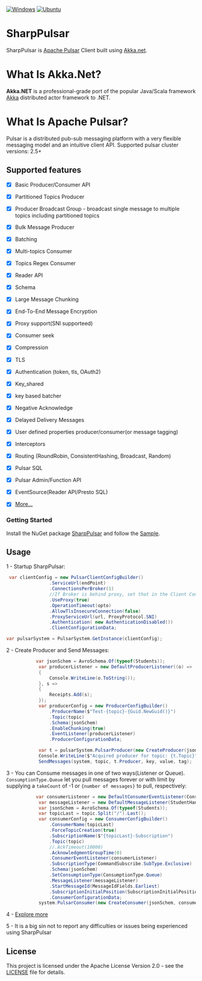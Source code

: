 [![Windows](https://github.com/eaba/SharpPulsar/workflows/windows/badge.svg)](https://github.com/eaba/SharpPulsar/actions?query=workflow%3Awindows)
[![Ubuntu](https://github.com/eaba/SharpPulsar/workflows/linux/badge.svg)](https://github.com/eaba/SharpPulsar/actions?query=workflow%3Alinux)

# SharpPulsar
SharpPulsar is [Apache Pulsar](https://github.com/apache/pulsar) Client built using [Akka.net](https://github.com/akkadotnet/akka.net). 

# What Is Akka.Net?
**Akka.NET** is a professional-grade port of the popular Java/Scala framework [Akka](http://akka.io) distributed actor framework to .NET.

# What Is Apache Pulsar?
Pulsar is a distributed pub-sub messaging platform with a very flexible messaging model and an intuitive client API.
Supported pulsar cluster versions: 2.5+

## Supported features
- [x] Basic Producer/Consumer API
- [x] Partitioned Topics Producer
- [x] Producer Broadcast Group - broadcast single message to multiple topics including partitioned topics
- [x] Bulk Message Producer
- [x] Batching
- [x] Multi-topics Consumer
- [x] Topics Regex Consumer
- [x] Reader API
- [x] Schema
- [x] Large Message Chunking
- [X] End-To-End Message Encryption
- [x] Proxy support(SNI supporteed)
- [x] Consumer seek
- [x] Compression
- [x] TLS
- [x] Authentication (token, tls, OAuth2)
- [x] Key_shared
- [x] key based batcher
- [x] Negative Acknowledge
- [x] Delayed Delivery Messages
- [x] User defined properties producer/consumer(or message tagging)
- [x] Interceptors
- [x] Routing (RoundRobin, ConsistentHashing, Broadcast, Random)
- [x] Pulsar SQL
- [x] Pulsar Admin/Function API
- [x] EventSource(Reader API/Presto SQL)
- [x] [More...](https://github.com/eaba/SharpPulsar/blob/master/Sample/Program.cs)



### Getting Started
Install the NuGet package [SharpPulsar](https://www.nuget.org/packages/SharpPulsar) and follow the [Sample](https://github.com/eaba/SharpPulsar/tree/master/Sample).

## Usage
1 - Startup SharpPulsar:
```csharp
 var clientConfig = new PulsarClientConfigBuilder()
                .ServiceUrl(endPoint)
                .ConnectionsPerBroker(1)
                //If Broker is behind proxy, set that in the Client Configuration
                .UseProxy(true)
                .OperationTimeout(opto)
                .AllowTlsInsecureConnection(false)
                .ProxyServiceUrl(url, ProxyProtocol.SNI)
                .Authentication( new AuthenticationDisabled())                             //.Authentication(AuthenticationFactory.Token("eyJhbGciOiJSUzI1NiJ9.eyJzdWIiOiJzaGFycHB1bHNhci1jbGllbnQtNWU3NzY5OWM2M2Y5MCJ9.lbwoSdOdBoUn3yPz16j3V7zvkUx-Xbiq0_vlSvklj45Bo7zgpLOXgLDYvY34h4MX8yHB4ynBAZEKG1ySIv76DPjn6MIH2FTP_bpI4lSvJxF5KsuPlFHsj8HWTmk57TeUgZ1IOgQn0muGLK1LhrRzKOkdOU6VBV_Hu0Sas0z9jTZL7Xnj1pTmGAn1hueC-6NgkxaZ-7dKqF4BQrr7zNt63_rPZi0ev47vcTV3ga68NUYLH5PfS8XIqJ_OV7ylouw1qDrE9SVN8a5KRrz8V3AokjThcsJvsMQ8C1MhbEm88QICdNKF5nu7kPYR6SsOfJJ1HYY-QBX3wf6YO3VAF_fPpQ"))
                .ClientConfigurationData;

var pulsarSystem = PulsarSystem.GetInstance(clientConfig);
```
2 - Create Producer and Send Messages:
    
```csharp
           var jsonSchem = AvroSchema.Of(typeof(Students));
            var producerListener = new DefaultProducerListener((o) =>
            {
                Console.WriteLine(o.ToString());
            }, s =>
            {
                Receipts.Add(s);
            });
            var producerConfig = new ProducerConfigBuilder()
                .ProducerName($"Test-{topic}-{Guid.NewGuid()}")
                .Topic(topic)
                .Schema(jsonSchem)
                .EnableChunking(true)
                .EventListener(producerListener)
                .ProducerConfigurationData;

            var t = pulsarSystem.PulsarProducer(new CreateProducer(jsonSchem, producerConfig));            
            Console.WriteLine($"Acquired producer for topic: {t.Topic}");
            SendMessages(system, topic, t.Producer, key, value, tag);
```
3 - You can Consume messages in one of two ways(Listener or Queue). `ConsumptionType.Queue` let you pull messages forever or with limit by supplying a `takeCount` of -1 or `{number of messages}` to pull, respectively:
```csharp
           var consumerListener = new DefaultConsumerEventListener(Console.WriteLine);
            var messageListener = new DefaultMessageListener(StudentHandler, null);
            var jsonSchem = AvroSchema.Of(typeof(Students));
            var topicLast = topic.Split("/").Last();
            var consumerConfig = new ConsumerConfigBuilder()
                .ConsumerName(topicLast)
                .ForceTopicCreation(true)
                .SubscriptionName($"{topicLast}-Subscription")
                .Topic(topic)
                //.AckTimeout(10000)
                .AcknowledgmentGroupTime(0)
                .ConsumerEventListener(consumerListener)
                .SubscriptionType(CommandSubscribe.SubType.Exclusive)
                .Schema(jsonSchem)
                .SetConsumptionType(ConsumptionType.Queue)
                .MessageListener(messageListener)
                .StartMessageId(MessageIdFields.Earliest)
                .SubscriptionInitialPosition(SubscriptionInitialPosition.Earliest)
                .ConsumerConfigurationData;
            system.PulsarConsumer(new CreateConsumer(jsonSchem, consumerConfig));
```
4 - [Explore more](https://github.com/eaba/SharpPulsar/blob/master/Sample/Program.cs)

5 - It is a big sin not to report any difficulties or issues being experienced using SharpPulsar

## License

This project is licensed under the Apache License Version 2.0 - see the [LICENSE](LICENSE) file for details.
